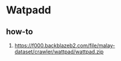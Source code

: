 # Watpadd

## how-to

1. https://f000.backblazeb2.com/file/malay-dataset/crawler/wattpad/wattpad.zip